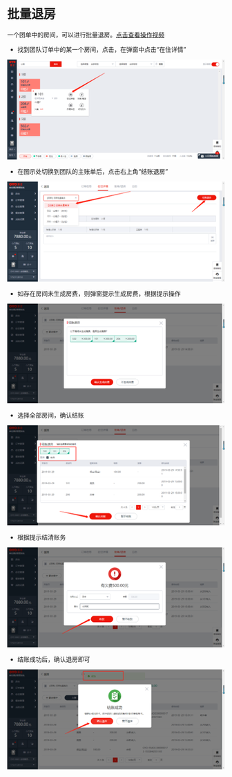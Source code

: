 # 批量退房

一个团单中的房间，可以进行批量退房。[点击查看操作视频](http://crs-pms-vidio.oss-cn-beijing.aliyuncs.com/%E6%89%B9%E9%87%8F%E9%80%80%E6%88%BF.mp4)

* 找到团队订单中的某一个房间，点击，在弹窗中点击“在住详情”

![](../../../.gitbook/assets/image%20%2832%29.png)

* 在图示处切换到团队的主账单后，点击右上角“结账退房”

![](../../../.gitbook/assets/image%20%28455%29.png)

* 如存在房间未生成房费，则弹窗提示生成房费，根据提示操作

![](../../../.gitbook/assets/image%20%28327%29.png)

* 选择全部房间，确认结账

![](../../../.gitbook/assets/image%20%28264%29.png)

* 根据提示结清账务

![](../../../.gitbook/assets/image%20%28457%29.png)

* 结账成功后，确认退房即可

![](../../../.gitbook/assets/image%20%28250%29.png)


